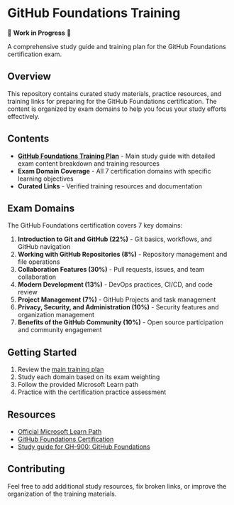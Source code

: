 # GitHub Foundations Training

🚧 **Work in Progress** 🚧

A comprehensive study guide and training plan for the GitHub Foundations certification exam.

## Overview

This repository contains curated study materials, practice resources, and training links for preparing for the GitHub Foundations certification. The content is organized by exam domains to help you focus your study efforts effectively.

## Contents

- **[GitHub Foundations Training Plan](github-foundations-training.md)** - Main study guide with detailed exam content breakdown and training resources
- **Exam Domain Coverage** - All 7 certification domains with specific learning objectives
- **Curated Links** - Verified training resources and documentation

## Exam Domains

The GitHub Foundations certification covers 7 key domains:

1. **Introduction to Git and GitHub (22%)** - Git basics, workflows, and GitHub navigation
2. **Working with GitHub Repositories (8%)** - Repository management and file operations
3. **Collaboration Features (30%)** - Pull requests, issues, and team collaboration
4. **Modern Development (13%)** - DevOps practices, CI/CD, and code review
5. **Project Management (7%)** - GitHub Projects and task management
6. **Privacy, Security, and Administration (10%)** - Security features and organization management
7. **Benefits of the GitHub Community (10%)** - Open source participation and community engagement

## Getting Started

1. Review the [main training plan](github-foundations-training.md)
2. Study each domain based on its exam weighting
3. Follow the provided Microsoft Learn path
4. Practice with the certification practice assessment

## Resources

- [Official Microsoft Learn Path](https://learn.microsoft.com/en-us/training/paths/github-foundations/)
- [GitHub Foundations Certification](https://learn.microsoft.com/en-us/credentials/certifications/github-foundations/?practice-assessment-type=certification)
- [Study guide for GH-900: GitHub Foundations](https://learn.microsoft.com/en-us/credentials/certifications/resources/study-guides/gh-900)

## Contributing

Feel free to add additional study resources, fix broken links, or improve the organization of the training materials.
